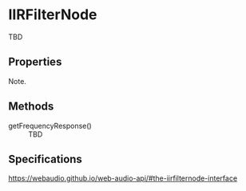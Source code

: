 # IIRFilterNode

TBD

## Properties

Note.

## Methods

<dl>
  <dt>getFrequencyResponse()</dt>
  <dd>TBD</dd>
<dl>

## Specifications

<https://webaudio.github.io/web-audio-api/#the-iirfilternode-interface>
